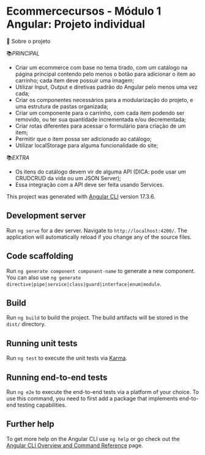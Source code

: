 # Ecommercecursos - Módulo 1 Angular: Projeto individual

📂 Sobre o projeto

📚*PRINCIPAL*
- Criar um ecommerce com base no tema tirado, com um catálogo na página principal contendo pelo menos o botão para adicionar o item ao carrinho; cada item deve possuir uma imagem;
- Utilizar Input, Output e diretivas padrão do Angular pelo menos uma vez cada;
- Criar os componentes necessários para a modularização do projeto, e uma estrutura de pastas organizada;
- Criar um componente para o carrinho, com cada item podendo ser removido, ou ter sua quantidade incrementada e/ou decrementada;
- Criar rotas diferentes para acessar o formulário para criação de um item;
- Permitir que o item possa ser adicionado ao catálogo;
- Utilizar localStorage para alguma funcionalidade do site;

📚*EXTRA*
- Os itens do catálogo devem vir de alguma API (DICA: pode usar um CRUDCRUD da vida ou um JSON Server);
- Essa integração com a API deve ser feita usando Services.



This project was generated with [Angular CLI](https://github.com/angular/angular-cli) version 17.3.6.

## Development server

Run `ng serve` for a dev server. Navigate to `http://localhost:4200/`. The application will automatically reload if you change any of the source files.

## Code scaffolding

Run `ng generate component component-name` to generate a new component. You can also use `ng generate directive|pipe|service|class|guard|interface|enum|module`.

## Build

Run `ng build` to build the project. The build artifacts will be stored in the `dist/` directory.

## Running unit tests

Run `ng test` to execute the unit tests via [Karma](https://karma-runner.github.io).

## Running end-to-end tests

Run `ng e2e` to execute the end-to-end tests via a platform of your choice. To use this command, you need to first add a package that implements end-to-end testing capabilities.

## Further help

To get more help on the Angular CLI use `ng help` or go check out the [Angular CLI Overview and Command Reference](https://angular.io/cli) page.
